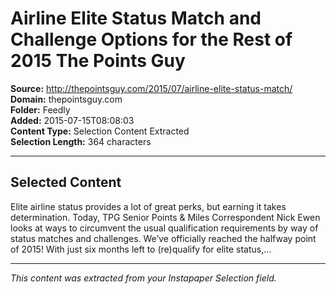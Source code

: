 # Airline Elite Status Match and Challenge Options for the Rest of 2015 The Points Guy

**Source:** http://thepointsguy.com/2015/07/airline-elite-status-match/  
**Domain:** thepointsguy.com  
**Folder:** Feedly  
**Added:** 2015-07-15T08:08:03  
**Content Type:** Selection Content Extracted  
**Selection Length:** 364 characters  


---

## Selected Content

Elite airline status provides a lot of great perks, but earning it takes determination. Today, TPG Senior Points & Miles Correspondent Nick Ewen looks at ways to circumvent the usual qualification requirements by way of status matches and challenges. We’ve officially reached the halfway point of 2015! With just six months left to (re)qualify for elite status,...

---

*This content was extracted from your Instapaper Selection field.*